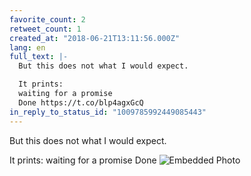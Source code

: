 ```yaml
---
favorite_count: 2
retweet_count: 1
created_at: "2018-06-21T13:11:56.000Z"
lang: en
full_text: |-
  But this does not what I would expect.

  It prints:
  waiting for a promise
  Done https://t.co/blp4agxGcQ
in_reply_to_status_id: "1009785992449085443"
---
```


But this does not what I would expect.

It prints: waiting for a promise Done
![Embedded Photo](https://twitter-media-coderbyheart.s3.eu-north-1.amazonaws.com/1009785994864930816-DgN66i8X4AA1EEv.png)
